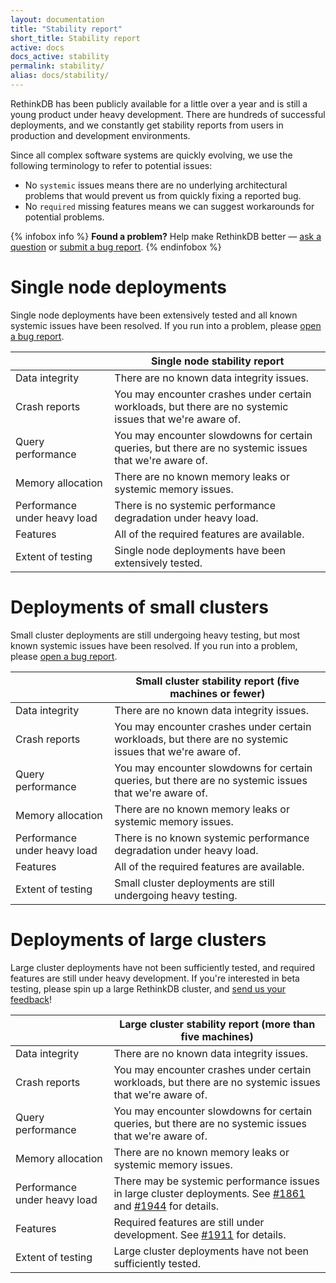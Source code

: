 ```yaml
---
layout: documentation
title: "Stability report"
short_title: Stability report
active: docs
docs_active: stability
permalink: stability/
alias: docs/stability/
---
```


RethinkDB has been publicly available for a little over a year and is still a young product under heavy development. There are hundreds of successful deployments, and we constantly get stability reports from users in production and development environments.

Since all complex software systems are quickly evolving, we use the following terminology to refer to potential issues:

- No `systemic` issues means there are no underlying architectural problems that would prevent us from quickly fixing a reported bug.
- No `required` missing features means we can suggest workarounds for potential problems.

{% infobox info %}
<strong>Found a problem?</strong> Help make RethinkDB better &mdash; <a href="/community">ask a question</a> or <a href="https://github.com/rethinkdb/rethinkdb/issues/new">submit a bug report</a>.
{% endinfobox %}

# Single node deployments #

Single node deployments have been extensively tested and all known systemic issues have been resolved. If you run into a problem, please <a href="https://github.com/rethinkdb/rethinkdb/issues/new">open a bug report</a>.

|                        | Single node stability report |
| :--------------------- | --------- |
| Data integrity               | There are no known data integrity issues. |
| Crash reports                | You may encounter crashes under certain workloads, but there are no systemic issues that we're aware of. |
| Query performance            | You may encounter slowdowns for certain queries, but there are no systemic issues that we're aware of. |
| Memory allocation            | There are no known memory leaks or systemic memory issues. |
| Performance under heavy load | There is no systemic performance degradation under heavy load. |
| Features                     | All of the required features are available. |
| Extent of testing            | Single node deployments have been extensively tested. |

# Deployments of small clusters #

Small cluster deployments are still undergoing heavy testing, but most known systemic issues have been resolved. If you run into a problem, please <a href="https://github.com/rethinkdb/rethinkdb/issues/new">open a bug report</a>.

|                        | Small cluster stability report (five machines or fewer) |
| :--------------------- | --------- |
| Data integrity               | There are no known data integrity issues. |
| Crash reports                | You may encounter crashes under certain workloads, but there are no systemic issues that we're aware of. |
| Query performance            | You may encounter slowdowns for certain queries, but there are no systemic issues that we're aware of. |
| Memory allocation            | There are no known memory leaks or systemic memory issues. |
| Performance under heavy load | There is no known systemic performance degradation under heavy load. |
| Features                     | All of the required features are available. |
| Extent of testing            | Small cluster deployments are still undergoing heavy testing. |

# Deployments of large clusters #

Large cluster deployments have not been sufficiently tested, and required features are still under heavy development. If you're interested in beta testing, please spin up a large RethinkDB cluster, and <a href="/community">send us your feedback</a>!

|                        | Large cluster stability report (more than five machines) |
| :--------------------- | --------- |
| Data integrity               | There are no known data integrity issues. |
| Crash reports                | You may encounter crashes under certain workloads, but there are no systemic issues that we're aware of. |
| Query performance            | You may encounter slowdowns for certain queries, but there are no systemic issues that we're aware of. |
| Memory allocation            | There are no known memory leaks or systemic memory issues. |
| Performance under heavy load | There may be systemic performance issues in large cluster deployments. See <a href="https://github.com/rethinkdb/rethinkdb/issues/1861">#1861</a> and <a href="https://github.com/rethinkdb/rethinkdb/issues/1944">#1944</a> for details. |
| Features                     | Required features are still under development. See <a href="https://github.com/rethinkdb/rethinkdb/issues/1911">#1911</a> for details. |
| Extent of testing            | Large cluster deployments have not been sufficiently tested. |


